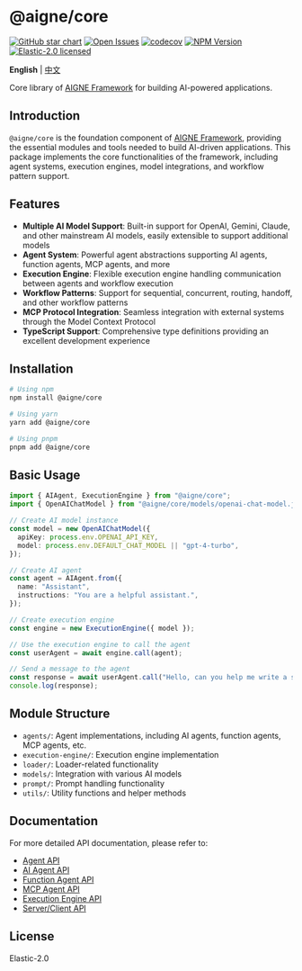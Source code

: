 # @aigne/core

[![GitHub star chart](https://img.shields.io/github/stars/AIGNE-io/aigne-framework?style=flat-square)](https://star-history.com/#AIGNE-io/aigne-framework)
[![Open Issues](https://img.shields.io/github/issues-raw/AIGNE-io/aigne-framework?style=flat-square)](https://github.com/AIGNE-io/aigne-framework/issues)
[![codecov](https://codecov.io/gh/AIGNE-io/aigne-framework/graph/badge.svg?token=DO07834RQL)](https://codecov.io/gh/AIGNE-io/aigne-framework)
[![NPM Version](https://img.shields.io/npm/v/@aigne/core)](https://www.npmjs.com/package/@aigne/core)
[![Elastic-2.0 licensed](https://img.shields.io/npm/l/@aigne/core)](https://github.com/AIGNE-io/aigne-framework/blob/main/LICENSE)

**English** | [中文](README.zh.md)

Core library of [AIGNE Framework](https://github.com/AIGNE-io/aigne-framework) for building AI-powered applications.

## Introduction

`@aigne/core` is the foundation component of [AIGNE Framework](https://github.com/AIGNE-io/aigne-framework), providing the essential modules and tools needed to build AI-driven applications. This package implements the core functionalities of the framework, including agent systems, execution engines, model integrations, and workflow pattern support.

## Features

- **Multiple AI Model Support**: Built-in support for OpenAI, Gemini, Claude, and other mainstream AI models, easily extensible to support additional models
- **Agent System**: Powerful agent abstractions supporting AI agents, function agents, MCP agents, and more
- **Execution Engine**: Flexible execution engine handling communication between agents and workflow execution
- **Workflow Patterns**: Support for sequential, concurrent, routing, handoff, and other workflow patterns
- **MCP Protocol Integration**: Seamless integration with external systems through the Model Context Protocol
- **TypeScript Support**: Comprehensive type definitions providing an excellent development experience

## Installation

```bash
# Using npm
npm install @aigne/core

# Using yarn
yarn add @aigne/core

# Using pnpm
pnpm add @aigne/core
```

## Basic Usage

```typescript
import { AIAgent, ExecutionEngine } from "@aigne/core";
import { OpenAIChatModel } from "@aigne/core/models/openai-chat-model.js";

// Create AI model instance
const model = new OpenAIChatModel({
  apiKey: process.env.OPENAI_API_KEY,
  model: process.env.DEFAULT_CHAT_MODEL || "gpt-4-turbo",
});

// Create AI agent
const agent = AIAgent.from({
  name: "Assistant",
  instructions: "You are a helpful assistant.",
});

// Create execution engine
const engine = new ExecutionEngine({ model });

// Use the execution engine to call the agent
const userAgent = await engine.call(agent);

// Send a message to the agent
const response = await userAgent.call("Hello, can you help me write a short article?");
console.log(response);
```

## Module Structure

- `agents/`: Agent implementations, including AI agents, function agents, MCP agents, etc.
- `execution-engine/`: Execution engine implementation
- `loader/`: Loader-related functionality
- `models/`: Integration with various AI models
- `prompt/`: Prompt handling functionality
- `utils/`: Utility functions and helper methods

## Documentation

For more detailed API documentation, please refer to:

- [Agent API](../../docs/apis/agent-api.md)
- [AI Agent API](../../docs/apis/ai-agent-api.md)
- [Function Agent API](../../docs/apis/function-agent-api.md)
- [MCP Agent API](../../docs/apis/mcp-agent-api.md)
- [Execution Engine API](../../docs/apis/execution-engine-api.md)
- [Server/Client API](../../docs/apis/server-client-api.md)

## License

Elastic-2.0
